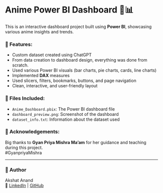 # Anime Power BI Dashboard 🎌📊

This is an interactive dashboard project built using **Power BI**, showcasing various anime insights and trends.


### 🚀 Features:
- Custom dataset created using ChatGPT
- From data creation to dashboard design, everything was done from scratch.
- Used various Power BI visuals (bar charts, pie charts, cards, line charts)
- Implemented **DAX** measures
- Used slicers, filters, bookmarks, buttons, and page navigation
- Clean, interactive, and user-friendly layout

### 📁 Files Included:
- `Anime_Dashboard.pbix`: The Power BI dashboard file
- `dashboard_preview.png`: Screenshot of the dashboard
- `dataset_info.txt`: Information about the dataset used

### 🙏 Acknowledgements:
Big thanks to **Gyan Priya Mishra Ma’am** for her guidance and teaching during this project.  
#GyanpriyaMishra

---

### 📌 Author
Akshat Anand  
🔗 [LinkedIn](https://www.linkedin.com/in/akshat-anand-6625b22a6/) | [GitHub](https://github.com/Bk-Akshat)
